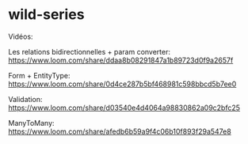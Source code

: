 # wild-series

Vidéos:

Les relations bidirectionnelles + param converter: https://www.loom.com/share/ddaa8b08291847a1b89723d0f9a2657f

Form + EntityType: https://www.loom.com/share/0d4ce287b5bf468981c598bbcd5b7ee0

Validation: https://www.loom.com/share/d03540e4d4064a98830862a09c2bfc25

ManyToMany: https://www.loom.com/share/afedb6b59a9f4c06b10f893f29a547e8
